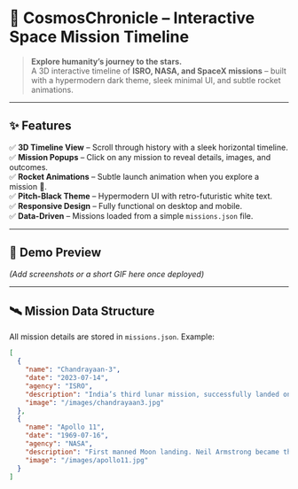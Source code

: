 # 🌌 CosmosChronicle – Interactive Space Mission Timeline  

> **Explore humanity’s journey to the stars.**  
A 3D interactive timeline of **ISRO, NASA, and SpaceX missions** – built with a hypermodern dark theme, sleek minimal UI, and subtle rocket animations.  

---

## ✨ Features  

✅ **3D Timeline View** – Scroll through history with a sleek horizontal timeline.  
✅ **Mission Popups** – Click on any mission to reveal details, images, and outcomes.  
✅ **Rocket Animations** – Subtle launch animation when you explore a mission 🚀.  
✅ **Pitch-Black Theme** – Hypermodern UI with retro-futuristic white text.  
✅ **Responsive Design** – Fully functional on desktop and mobile.  
✅ **Data-Driven** – Missions loaded from a simple `missions.json` file.  

---

## 🎥 Demo Preview  
*(Add screenshots or a short GIF here once deployed)*  

---

## 🛰️ Mission Data Structure  

All mission details are stored in `missions.json`. Example:  

```json
[
  {
    "name": "Chandrayaan-3",
    "date": "2023-07-14",
    "agency": "ISRO",
    "description": "India’s third lunar mission, successfully landed on the Moon’s south pole.",
    "image": "/images/chandrayaan3.jpg"
  },
  {
    "name": "Apollo 11",
    "date": "1969-07-16",
    "agency": "NASA",
    "description": "First manned Moon landing. Neil Armstrong became the first human to walk on the Moon.",
    "image": "/images/apollo11.jpg"
  }
]
